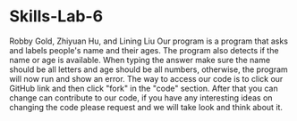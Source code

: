 # Skills-Lab-6
Robby Gold, Zhiyuan Hu, and Lining Liu
Our program is a program that asks and labels people's name and their ages. The program also detects if the name or age is available. When typing the answer make sure the name should be all letters and age should be all numbers, otherwise, the program will now run and show an error. The way to access our code is to click our GitHub link and then click "fork" in the "code" section. After that you can change can contribute to our code, if you have any interesting ideas on changing the code please request and we will take look and think about it.
